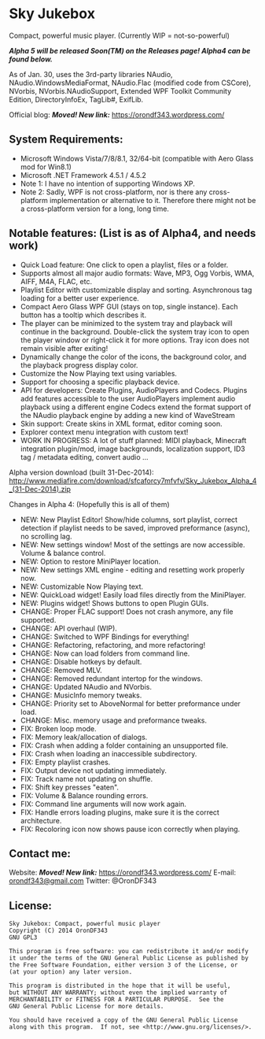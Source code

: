 Sky Jukebox
===========

Compact, powerful music player. (Currently WIP = not-so-powerful)

***Alpha 5 will be released Soon(TM) on the Releases page! Alpha4 can be found below.***

As of Jan. 30, uses the 3rd-party libraries NAudio, NAudio.WindowsMediaFormat, NAudio.Flac (modified code from CSCore), NVorbis, NVorbis.NAudioSupport, Extended WPF Toolkit Community Edition, DirectoryInfoEx, TagLib#, ExifLib.

Official blog: ***Moved! New link:*** https://orondf343.wordpress.com/

System Requirements:
--------------------
  * Microsoft Windows Vista/7/8/8.1, 32/64-bit (compatible with Aero Glass mod for Win8.1)
  * Microsoft .NET Framework 4.5.1 / 4.5.2
  * Note 1: I have no intention of supporting Windows XP.
  * Note 2: Sadly, WPF is not cross-platform, nor is there any cross-platform implementation or alternative to it. Therefore there might not be a cross-platform version for a long, long time.

Notable features: (List is as of Alpha4, and needs work)
-----------------
  * Quick Load feature: One click to open a playlist, files or a folder.
  * Supports almost all major audio formats: Wave, MP3, Ogg Vorbis, WMA, AIFF, M4A, FLAC, etc.
  * Playlist Editor with customizable display and sorting. Asynchronous tag loading for a better user experience.
  * Compact Aero Glass WPF GUI (stays on top, single instance). Each button has a tooltip which describes it.
  * The player can be minimized to the system tray and playback will continue in the background.
    Double-click the system tray icon to open the player window or right-click it for more options.
    Tray icon does not remain visible after exiting!
  * Dynamically change the color of the icons, the background color, and the playback progress display color.
  * Customize the Now Playing text using variables.
  * Support for choosing a specific playback device.
  * API for developers: Create Plugins, AudioPlayers and Codecs.
    Plugins add features accessible to the user
	AudioPlayers implement audio playback using a different engine
	Codecs extend the format support of the NAudio playback engine by adding a new kind of WaveStream
  * Skin support: Create skins in XML format, editor coming soon.
  * Explorer context menu integration with custom text!
  * WORK IN PROGRESS: A lot of stuff planned: MIDI playback, Minecraft integration plugin/mod, image backgrounds, localization support, ID3 tag / metadata editing, convert audio ...

Alpha version download (built 31-Dec-2014): http://www.mediafire.com/download/sfcaforcy7mfvfv/Sky_Jukebox_Alpha_4_(31-Dec-2014).zip

Changes in Alpha 4: (Hopefully this is all of them)
  * NEW: New Playlist Editor! Show/hide columns, sort playlist, correct detection if playlist needs to be saved, improved preformance (async), no scrolling lag.
  * NEW: New settings window! Most of the settings are now accessible. Volume & balance control.
  * NEW: Option to restore MiniPlayer location.
  * NEW: New settings XML engine - editing and resetting work properly now.
  * NEW: Customizable Now Playing text.
  * NEW: QuickLoad widget! Easily load files directly from the MiniPlayer.
  * NEW: Plugins widget! Shows buttons to open Plugin GUIs.
  * CHANGE: Proper FLAC support! Does not crash anymore, any file supported.
  * CHANGE: API overhaul (WIP).
  * CHANGE: Switched to WPF Bindings for everything!
  * CHANGE: Refactoring, refactoring, and more refactoring!
  * CHANGE: Now can load folders from command line.
  * CHANGE: Disable hotkeys by default.
  * CHANGE: Removed MLV.
  * CHANGE: Removed redundant intertop for the windows.
  * CHANGE: Updated NAudio and NVorbis.
  * CHANGE: MusicInfo memory tweaks.
  * CHANGE: Priority set to AboveNormal for better preformance under load.
  * CHANGE: Misc. memory usage and preformance tweaks.
  * FIX: Broken loop mode.
  * FIX: Memory leak/allocation of dialogs.
  * FIX: Crash when adding a folder containing an unsupported file.
  * FIX: Crash when loading an inaccessible subdirectory.
  * FIX: Empty playlist crashes.
  * FIX: Output device not updating immediately.
  * FIX: Track name not updating on shuffle.
  * FIX: Shift key presses "eaten".
  * FIX: Volume & Balance rounding errors.
  * FIX: Command line arguments will now work again.
  * FIX: Handle errors loading plugins, make sure it is the correct architecture.
  * FIX: Recoloring icon now shows pause icon correctly when playing.

Contact me:
-----------

Website: ***Moved! New link:*** https://orondf343.wordpress.com/
E-mail: orondf343@gmail.com
Twitter: @OronDF343

License:
--------

	Sky Jukebox: Compact, powerful music player
	Copyright (C) 2014 OronDF343
	GNU GPL3
	
	This program is free software: you can redistribute it and/or modify
	it under the terms of the GNU General Public License as published by
	the Free Software Foundation, either version 3 of the License, or
	(at your option) any later version.
	
	This program is distributed in the hope that it will be useful,
	but WITHOUT ANY WARRANTY; without even the implied warranty of
	MERCHANTABILITY or FITNESS FOR A PARTICULAR PURPOSE.  See the
	GNU General Public License for more details.
	
	You should have received a copy of the GNU General Public License
	along with this program.  If not, see <http://www.gnu.org/licenses/>.
